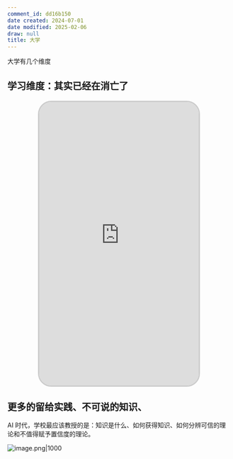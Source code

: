 ```yaml
---
comment_id: dd16b150
date created: 2024-07-01
date modified: 2025-02-06
draw: null
title: 大学
---
```

大学有几个维度

## 学习维度：其实已经在消亡了

<iframe src="https://imagehosting4picgo.oss-cn-beijing.aliyuncs.com/imagehosting/fix-dir%2F9e20f478899dc29eb19741386f9343c8%2FVideo%2F2024%2F07%2F02%2F00-10-51-9f47131a29689c4fb6d458f59e8874c0-622_1719850230-630ff9.mp4" allowfullscreen="true" style="border-radius: 30px; overflow: hidden; border: 3px solid #ccc; width: 360px; height: 640px; display: block; margin: 20px auto; aspect-ratio: 9 / 16;" frameborder="0"></iframe>

## 更多的留给实践、不可说的知识、

AI 时代，学校最应该教授的是：知识是什么、如何获得知识、如何分辨可信的理论和不值得赋予置信度的理论。

![image.png|1000](https://imagehosting4picgo.oss-cn-beijing.aliyuncs.com/imagehosting/fix-dir%2Fpicgo%2Fpicgo-clipboard-images%2F2024%2F07%2F03%2F15-32-23-e87ecd2f56df23b97bf27334134acf6a-20240703153222-f6f05d.png)
